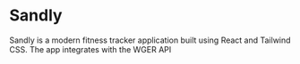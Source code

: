 # Sandly
Sandly is a modern fitness tracker application built using React and Tailwind CSS. The app integrates with the WGER API
